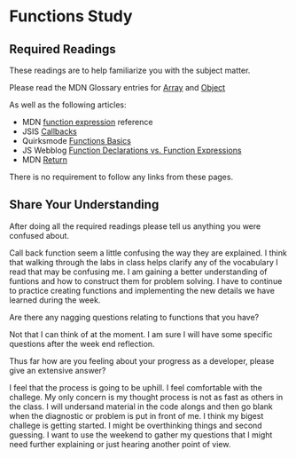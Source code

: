 # Functions Study

## Required Readings

These readings are to help familiarize you with the subject matter.

Please read the MDN Glossary entries for [Array](https://developer.mozilla.org/en-US/docs/Glossary/array) and [Object](https://developer.mozilla.org/en-US/docs/Glossary/Object)

As well as the following articles:

-   MDN [function expression](https://developer.mozilla.org/en-US/docs/Web/JavaScript/Reference/Operators/function) reference
-   JSIS [Callbacks](http://javascriptissexy.com/understand-javascript-callback-functions-and-use-them/)
-   Quirksmode [Functions Basics](http://www.quirksmode.org/js/function.html)
-   JS Webblog [Function Declarations vs. Function Expressions](https://javascriptweblog.wordpress.com/2010/07/06/function-declarations-vs-function-expressions/)
-   MDN [Return](https://developer.mozilla.org/en-US/docs/Web/JavaScript/Reference/Statements/return)

There is no requirement to follow any links from these pages.

## Share Your Understanding

After doing all the required readings please tell us anything you were confused about.

Call back function seem a little confusing the way they are explained.  I think that walking through the labs in class helps clarify any of the vocabulary I read that may be confusing me.  I am gaining a better understanding of funtions and how to construct them for problem solving.  I have to continue to practice creating functions and implementing the new details we have learned during the week.

Are there any nagging questions relating to functions that you have?

Not that I can think of at the moment.  I am sure I will have some specific questions after the week end reflection.

Thus far how are you feeling about your progress as a developer, please give
an extensive answer?

I feel that the process is going to be uphill.  I feel comfortable with the challege.  My only concern is my thought process is not as fast as others in the class.  I will undersand material in the code alongs and then go blank when the diagnostic or problem is put in front of me.  I think my bigest challege is getting started.  I might be overthinking things and second guessing.  I want to use the weekend to gather my questions that I might need further explaining or just hearing another point of view.

